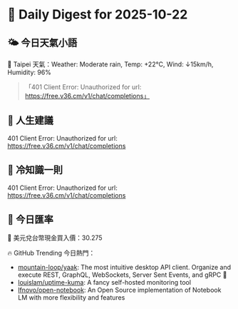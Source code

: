 # 🌅 Daily Digest for 2025-10-22

## 🌤️ 今日天氣小語
📍 Taipei 天氣：Weather: Moderate rain, Temp: +22°C, Wind: ↓15km/h, Humidity: 96%
> 「401 Client Error: Unauthorized for url: https://free.v36.cm/v1/chat/completions」

## 💬 人生建議
401 Client Error: Unauthorized for url: https://free.v36.cm/v1/chat/completions

## 🧠 冷知識一則
401 Client Error: Unauthorized for url: https://free.v36.cm/v1/chat/completions
## 💱 今日匯率
💱 美元兌台幣現金買入價：30.275

🔥 GitHub Trending 今日熱門：
- [mountain-loop/yaak](https://github.com/mountain-loop/yaak): The most intuitive desktop API client. Organize and execute REST, GraphQL, WebSockets, Server Sent Events, and gRPC 🦬
- [louislam/uptime-kuma](https://github.com/louislam/uptime-kuma): A fancy self-hosted monitoring tool
- [lfnovo/open-notebook](https://github.com/lfnovo/open-notebook): An Open Source implementation of Notebook LM with more flexibility and features

